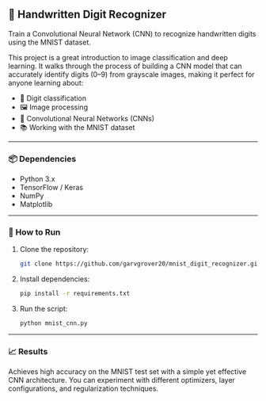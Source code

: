 
## 🧠 Handwritten Digit Recognizer

Train a Convolutional Neural Network (CNN) to recognize handwritten digits using the MNIST dataset.

This project is a great introduction to image classification and deep learning. It walks through the process of building a CNN model that can accurately identify digits (0–9) from grayscale images, making it perfect for anyone learning about:

- 🔢 Digit classification  
- 🖼️ Image processing  
- 🧱 Convolutional Neural Networks (CNNs)  
- 📚 Working with the MNIST dataset  

---

### 📦 Dependencies

- Python 3.x  
- TensorFlow / Keras  
- NumPy  
- Matplotlib  

---

### 🚀 How to Run

1. Clone the repository:  
   ```bash
   git clone https://github.com/garvgrover20/mnist_digit_recognizer.git
   ```
2. Install dependencies:  
   ```bash
   pip install -r requirements.txt
   ```
3. Run the script:  
   ```bash
   python mnist_cnn.py
   ```

---

### 📈 Results

Achieves high accuracy on the MNIST test set with a simple yet effective CNN architecture. You can experiment with different optimizers, layer configurations, and regularization techniques.

